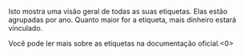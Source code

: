 Isto mostra uma visão geral de todas as suas etiquetas. Elas estão agrupadas por ano. Quanto maior for a etiqueta, mais dinheiro estará vinculado.

Você pode ler mais sobre as etiquetas na documentação oficial.<0></p>